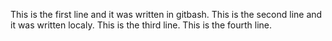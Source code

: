 This is the first line and it was written in gitbash.
This is the second line and it was written localy.
This is the third line.
This is the fourth line.
